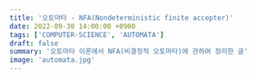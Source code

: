 ```yaml
---
title: '오토마타 - NFA(Nondeterministic finite accepter)'
date: 2022-09-30 14:00:00 +0900
tags: ['COMPUTER-SCIENCE', 'AUTOMATA']
draft: false
summary: '오토마타 이론에서 NFA(비결정적 오토마타)에 관하여 정리한 글'
image: 'automata.jpg'
---
```


